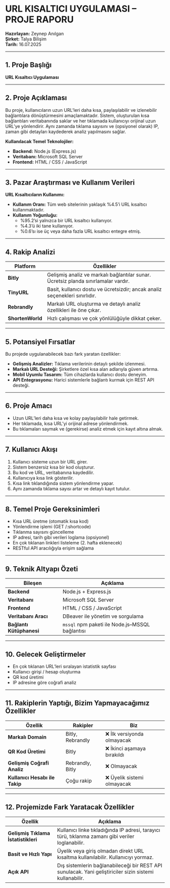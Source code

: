 # URL KISALTICI UYGULAMASI – PROJE RAPORU

**Hazırlayan:** Zeynep Anılgan  
**Şirket:** Talya Bilişim  
**Tarih:** 16.07.2025

---

## 1. Proje Başlığı  
**URL Kısaltıcı Uygulaması**

---

## 2. Proje Açıklaması  
Bu proje, kullanıcıların uzun URL’leri daha kısa, paylaşılabilir ve izlenebilir bağlantılara dönüştürmesini amaçlamaktadır. Sistem, oluşturulan kısa bağlantıları veritabanında saklar ve her tıklamada kullanıcıyı orijinal uzun URL’ye yönlendirir. Aynı zamanda tıklama sayısını ve (opsiyonel olarak) IP, zaman gibi detayları kaydederek analiz yapılmasını sağlar.

**Kullanılacak Temel Teknolojiler:**
- **Backend:** Node.js (Express.js)
- **Veritabanı:** Microsoft SQL Server
- **Frontend:** HTML / CSS / JavaScript

---

## 3. Pazar Araştırması ve Kullanım Verileri  

**URL Kısaltıcıların Kullanımı:**
- **Kullanım Oranı:** Tüm web sitelerinin yaklaşık %4.5’i URL kısaltıcı kullanmaktadır.
- **Kullanım Yoğunluğu:**
  - %95.2’si yalnızca bir URL kısaltıcı kullanıyor.
  - %4.3’ü iki tane kullanıyor.
  - %0.6’sı ise üç veya daha fazla URL kısaltıcı entegre etmiş.

---

## 4. Rakip Analizi  

| Platform      | Özellikler                                                                 |
|--------------|-----------------------------------------------------------------------------|
| **Bitly**     | Gelişmiş analiz ve markalı bağlantılar sunar. Ücretsiz planda sınırlamalar vardır. |
| **TinyURL**   | Basit, kullanıcı dostu ve ücretsizdir; ancak analiz seçenekleri sınırlıdır.|
| **Rebrandly** | Markalı URL oluşturma ve detaylı analiz özellikleri ile öne çıkar.         |
| **ShortenWorld** | Hızlı çalışması ve çok yönlülüğüyle dikkat çeker.                        |

---

## 5. Potansiyel Fırsatlar  

Bu projede uygulanabilecek bazı fark yaratan özellikler:
- **Gelişmiş Analizler:** Tıklama verilerinin detaylı şekilde izlenmesi.
- **Markalı URL Desteği:** Şirketlere özel kısa alan adlarıyla güven artırma.
- **Mobil Uyumlu Tasarım:** Tüm cihazlarda kullanıcı dostu deneyim.
- **API Entegrasyonu:** Harici sistemlerle bağlantı kurmak için REST API desteği.

---

## 6. Proje Amacı  
- Uzun URL’leri daha kısa ve kolay paylaşılabilir hale getirmek.  
- Her tıklamada, kısa URL’yi orijinal adrese yönlendirmek.  
- Bu tıklamaları saymak ve (gerekirse) analiz etmek için kayıt altına almak.  

---

## 7. Kullanıcı Akışı  
1. Kullanıcı sisteme uzun bir URL girer.  
2. Sistem benzersiz kısa bir kod oluşturur.  
3. Bu kod ve URL, veritabanına kaydedilir.  
4. Kullanıcıya kısa link gösterilir.  
5. Kısa link tıklandığında sistem yönlendirme yapar.  
6. Aynı zamanda tıklama sayısı artar ve detaylı kayıt tutulur.  

---

## 8. Temel Proje Gereksinimleri  

- Kısa URL üretme (otomatik kısa kod)  
- Yönlendirme işlemi (GET /:shortcode)  
- Tıklanma sayısını güncelleme  
- IP adresi, tarih gibi verileri loglama (opsiyonel)  
- En çok tıklanan linkleri listeleme (2. hafta eklenecek)  
- RESTful API aracılığıyla erişim sağlama  

---

## 9. Teknik Altyapı Özeti  

| Bileşen             | Açıklama                                      |
|---------------------|-----------------------------------------------|
| **Backend**         | Node.js + Express.js                          |
| **Veritabanı**      | Microsoft SQL Server                          |
| **Frontend**        | HTML / CSS / JavaScript                       |
| **Veritabanı Aracı**| DBeaver ile yönetim ve sorgulama              |
| **Bağlantı Kütüphanesi** | `mssql` npm paketi ile Node.js–MSSQL bağlantısı |

---

## 10. Gelecek Geliştirmeler  

- En çok tıklanan URL’leri sıralayan istatistik sayfası  
- Kullanıcı girişi / hesap oluşturma  
- QR kod üretimi  
- IP adresine göre coğrafi analiz  

---

## 11. Rakiplerin Yaptığı, Bizim Yapmayacağımız Özellikler  

| Özellik                 | Rakipler             | Biz                         |
|-------------------------|----------------------|-----------------------------|
| **Markalı Domain**      | Bitly, Rebrandly     | ❌ İlk versiyonda olmayacak |
| **QR Kod Üretimi**      | Bitly                | ❌ İkinci aşamaya bırakıldı |
| **Gelişmiş Coğrafi Analiz** | Rebrandly, Bitly | ❌ Olmayacak                 |
| **Kullanıcı Hesabı ile Takip** | Çoğu rakip   | ❌ Üyelik sistemi olmayacak |

---

## 12. Projemizde Fark Yaratacak Özellikler  

| Özellik                       | Açıklama                                                                 |
|-------------------------------|--------------------------------------------------------------------------|
| **Gelişmiş Tıklama İstatistikleri** | Kullanıcı linke tıkladığında IP adresi, tarayıcı türü, tıklanma zamanı gibi veriler loglanabilir. |
| **Basit ve Hızlı Yapı**       | Üyelik veya giriş olmadan direkt URL kısaltma kullanılabilir. Kullanıcıyı yormaz. |
| **Açık API**                  | Dış sistemlerin bağlanabileceği bir REST API sunulacak. Yani geliştiriciler sizin sistemi kullanabilir. |

